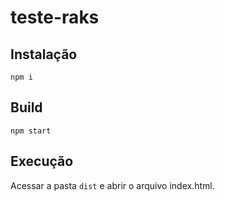 # teste-raks

## Instalação

```npm i```

## Build

```npm start```

## Execução

Acessar a pasta ```dist``` e abrir o arquivo index.html.

